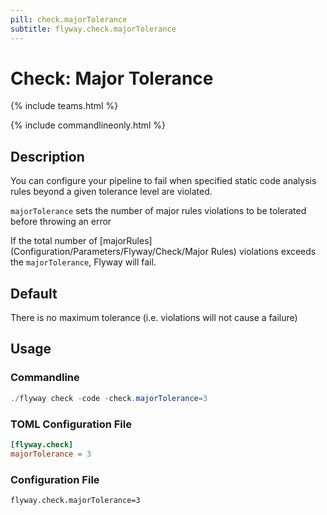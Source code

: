 ```yaml
---
pill: check.majorTolerance
subtitle: flyway.check.majorTolerance
---
```

# Check: Major Tolerance

{% include teams.html %}

{% include commandlineonly.html %}

## Description
You can configure your pipeline to fail when specified static code analysis rules beyond a given tolerance level are violated.

`majorTolerance` sets the number of major rules violations to be tolerated before throwing an error

If the total number of [majorRules](Configuration/Parameters/Flyway/Check/Major Rules) violations exceeds the `majorTolerance`, Flyway will fail.

## Default

There is no maximum tolerance (i.e. violations will not cause a failure)

## Usage

### Commandline
```powershell
./flyway check -code -check.majorTolerance=3
```

### TOML Configuration File
```toml
[flyway.check]
majorTolerance = 3
```

### Configuration File
```properties
flyway.check.majorTolerance=3
```
